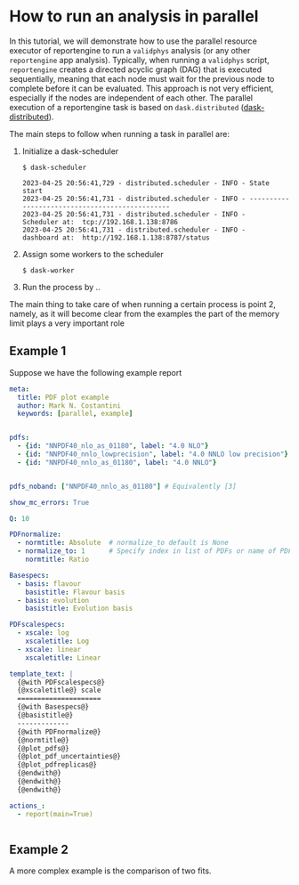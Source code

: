 # How to run an analysis in parallel


In this tutorial, we will demonstrate how to use the parallel resource executor of reportengine to run a `validphys` analysis (or any other `reportengine` app analysis). Typically, when running a `validphys` script, `reportengine` creates a directed acyclic graph (DAG) that is executed sequentially, meaning that each node must wait for the previous node to complete before it can be evaluated. This approach is not very efficient, especially if the nodes are independent of each other. 
The parallel execution of a reportengine task is based on `dask.distributed` ([dask-distributed](https://distributed.dask.org/en/stable/)).

The main steps to follow when running a task in parallel are:

1. Initialize a dask-scheduler 

	```
	$ dask-scheduler 

  	2023-04-25 20:56:41,729 - distributed.scheduler - INFO - State start
	2023-04-25 20:56:41,731 - distributed.scheduler - INFO - -----------------------------------------------
	2023-04-25 20:56:41,731 - distributed.scheduler - INFO -   Scheduler at:  tcp://192.168.1.138:8786
	2023-04-25 20:56:41,731 - distributed.scheduler - INFO -   dashboard at:  http://192.168.1.138:8787/status
	```

2. Assign some workers to the scheduler 
	
	```$ dask-worker  ```

3. Run the process by ..


The main thing to take care of when running a certain process is point 2, namely, as it will become clear from the examples the part of the memory limit plays a very important role



Example 1
--------

Suppose we have the following example report

```yaml
meta:
  title: PDF plot example
  author: Mark N. Costantini
  keywords: [parallel, example]


pdfs:
  - {id: "NNPDF40_nlo_as_01180", label: "4.0 NLO"}
  - {id: "NNPDF40_nnlo_lowprecision", label: "4.0 NNLO low precision"}
  - {id: "NNPDF40_nnlo_as_01180", label: "4.0 NNLO"}


pdfs_noband: ["NNPDF40_nnlo_as_01180"] # Equivalently [3]

show_mc_errors: True

Q: 10 

PDFnormalize:
  - normtitle: Absolute  # normalize_to default is None
  - normalize_to: 1      # Specify index in list of PDFs or name of PDF
    normtitle: Ratio

Basespecs:
  - basis: flavour
    basistitle: Flavour basis
  - basis: evolution
    basistitle: Evolution basis

PDFscalespecs:
  - xscale: log
    xscaletitle: Log
  - xscale: linear
    xscaletitle: Linear

template_text: |
  {@with PDFscalespecs@}
  {@xscaletitle@} scale
  =====================
  {@with Basespecs@}
  {@basistitle@}
  -------------
  {@with PDFnormalize@}
  {@normtitle@}
  {@plot_pdfs@}
  {@plot_pdf_uncertainties@}
  {@plot_pdfreplicas@}          
  {@endwith@}
  {@endwith@}
  {@endwith@}

actions_:
  - report(main=True)



```






Example 2
---------
A more complex example is the comparison of two fits.





